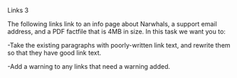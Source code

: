 Links 3

The following links link to an info page about Narwhals, a support email address, and a PDF factfile that is 4MB in size. In this task we want you to:

-Take the existing paragraphs with poorly-written link text, and rewrite them so that they have good link text.

-Add a warning to any links that need a warning added.
